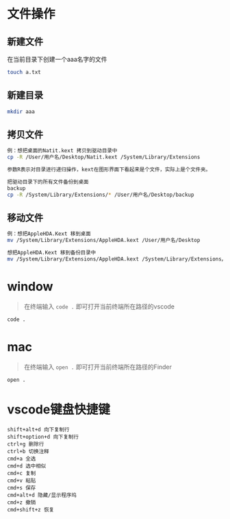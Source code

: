 # 文件操作

## 新建文件

在当前目录下创建一个aaa名字的文件

```bash
touch a.txt
```

## 新建目录

```bash
mkdir aaa
```

## 拷贝文件

```bash
例：想把桌面的Natit.kext 拷贝到驱动目录中  
cp -R /User/用户名/Desktop/Natit.kext /System/Library/Extensions

参数R表示对目录进行递归操作，kext在图形界面下看起来是个文件，实际上是个文件夹。

把驱动目录下的所有文件备份到桌面
backup
cp -R /System/Library/Extensions/* /User/用户名/Desktop/backup
```

## 移动文件

```bash
例：想把AppleHDA.Kext 移到桌面    
mv /System/Library/Extensions/AppleHDA.kext /User/用户名/Desktop

想把AppleHDA.Kext 移到备份目录中   
mv /System/Library/Extensions/AppleHDA.kext /System/Library/Extensions/backup
```

# window

> 在终端输入 `code .` 即可打开当前终端所在路径的vscode

```bash
code .
```

# mac

> 在终端输入 `open .` 即可打开当前终端所在路径的Finder

```bash
open .
```

# vscode键盘快捷键

```
shift+alt+d 向下复制行
shift+option+d 向下复制行
ctrl+g 删除行
ctrl+b 切换注释
cmd+a 全选
cmd+d 选中相似
cmd+c 复制
cmd+v 粘贴
cmd+s 保存
cmd+alt+d 隐藏/显示程序坞
cmd+z 撤销
cmd+shift+z 恢复
```

